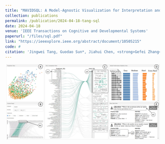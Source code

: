 ```yaml
---
title: "MAVIDSQL: A Model-Agnostic Visualization for Interpretation and Diagnosis of Text-to-SQL Tasks"
collection: publications
permalink: /publication/2024-04-18-tang-sql
date: 2024-04-18
venue: 'IEEE Transactions on Cognitive and Developmental Systems'
paperurl: "/files/sql.pdf"
link: "https://ieeexplore.ieee.org/abstract/document/10505215"
code: #
citation: 'Jingwei Tang, Guodao Sun*, Jiahui Chen, <strong>Gefei Zhang</strong>, Baofeng Chang, Haixia Wang, Ronghua Liang. &quot; MAVIDSQL: A Model-Agnostic Visualization for Interpretation and Diagnosis of Text-to-SQL Tasks.&quot; <i>IEEE Transactions on Cognitive and Developmental Systems,  2024</i>. 1(1).'
---
```


<img src="/images/sql.png" />
